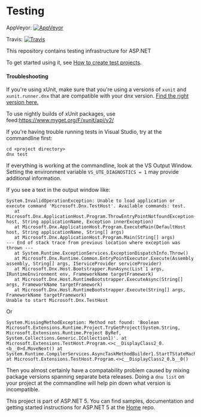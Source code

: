 Testing
=======
AppVeyor: [![AppVeyor](https://ci.appveyor.com/api/projects/status/nwh8qlyaisvg3im5/branch/dev?svg=true)](https://ci.appveyor.com/project/aspnetci/Testing/branch/dev)

Travis:   [![Travis](https://travis-ci.org/aspnet/Testing.svg?branch=dev)](https://travis-ci.org/aspnet/Testing)

This repository contains testing infrastructure for ASP.NET

To get started using it, see [How to create test projects](https://github.com/aspnet/Testing/wiki/How-to-create-test-projects).

#### Troubleshooting

If you're using xUnit, make sure that you're using a versions of `xunit` and `xunit.runner.dnx` that are compatible with your dnx version. [Find the right version here.](https://xunit.github.io/docs/getting-started-dnx.html)

To use nightly builds of xUnit packages, use feed:https://www.myget.org/F/xunit/api/v2/

If you're having trouble running tests in Visual Studio, try at the commandline first:
```
cd <project directory>
dnx test
```

If everything is working at the commandline, look at the VS Output Window. Setting the environment variable `VS_UTE_DIAGNOSTICS = 1` may provide additional information.

If you see a text in the output window like:
```
System.InvalidOperationException: Unable to load application or execute command 'Microsoft.Dnx.TestHost'. Available commands: test.
   at Microsoft.Dnx.ApplicationHost.Program.ThrowEntryPointNotfoundException(DefaultHost host, String applicationName, Exception innerException)
   at Microsoft.Dnx.ApplicationHost.Program.ExecuteMain(DefaultHost host, String applicationName, String[] args)
   at Microsoft.Dnx.ApplicationHost.Program.Main(String[] args)
--- End of stack trace from previous location where exception was thrown ---
   at System.Runtime.ExceptionServices.ExceptionDispatchInfo.Throw()
   at Microsoft.Dnx.Runtime.Common.EntryPointExecutor.Execute(Assembly assembly, String[] args, IServiceProvider serviceProvider)
   at Microsoft.Dnx.Host.Bootstrapper.RunAsync(List`1 args, IRuntimeEnvironment env, FrameworkName targetFramework)
   at Microsoft.Dnx.Host.RuntimeBootstrapper.ExecuteAsync(String[] args, FrameworkName targetFramework)
   at Microsoft.Dnx.Host.RuntimeBootstrapper.Execute(String[] args, FrameworkName targetFramework)
Unable to start Microsoft.Dnx.TestHost
```

Or

```
System.MissingMethodException: Method not found: 'Boolean Microsoft.Extensions.Runtime.Project.TryGetProject(System.String, Microsoft.Extensions.Runtime.Project ByRef, System.Collections.Generic.ICollection1)'. at Microsoft.Extensions.TestHost.Program.<>c__DisplayClass2_0.<b__0>d.MoveNext() at System.Runtime.CompilerServices.AsyncTaskMethodBuilder1.StartTStateMachine
at Microsoft.Extensions.TestHost.Program.<>c__DisplayClass2_0.b__0()
```

Then you almost certainly have a compatability problem caused by mixing package versions spanning separate beta releases. Doing a `dnu list` on your project at the commandline will help pin down what version is incompatible.

This project is part of ASP.NET 5. You can find samples, documentation and getting started instructions for ASP.NET 5 at the [Home](https://github.com/aspnet/home) repo.
